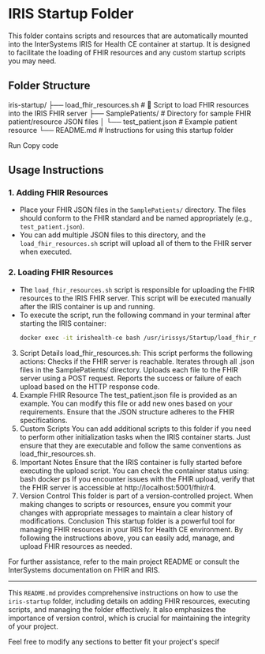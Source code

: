 # IRIS Startup Folder

This folder contains scripts and resources that are automatically mounted into the InterSystems IRIS for Health CE container at startup. It is designed to facilitate the loading of FHIR resources and any custom startup scripts you may need.

## Folder Structure
iris-startup/ ├── load_fhir_resources.sh # 🚀 Script to load FHIR resources into the IRIS FHIR server ├── SamplePatients/ # Directory for sample FHIR patient/resource JSON files │ └── test_patient.json # Example patient resource └── README.md # Instructions for using this startup folder

Run
Copy code

## Usage Instructions

### 1. Adding FHIR Resources

- Place your FHIR JSON files in the `SamplePatients/` directory. The files should conform to the FHIR standard and be named appropriately (e.g., `test_patient.json`).
- You can add multiple JSON files to this directory, and the `load_fhir_resources.sh` script will upload all of them to the FHIR server when executed.

### 2. Loading FHIR Resources

- The `load_fhir_resources.sh` script is responsible for uploading the FHIR resources to the IRIS FHIR server. This script will be executed manually after the IRIS container is up and running.
- To execute the script, run the following command in your terminal after starting the IRIS container:
  ```bash
  docker exec -it irishealth-ce bash /usr/irissys/Startup/load_fhir_resources.sh
3. Script Details
load_fhir_resources.sh: This script performs the following actions:
Checks if the FHIR server is reachable.
Iterates through all .json files in the SamplePatients/ directory.
Uploads each file to the FHIR server using a POST request.
Reports the success or failure of each upload based on the HTTP response code.
4. Example FHIR Resource
The test_patient.json file is provided as an example. You can modify this file or add new ones based on your requirements. Ensure that the JSON structure adheres to the FHIR specifications.
5. Custom Scripts
You can add additional scripts to this folder if you need to perform other initialization tasks when the IRIS container starts. Just ensure that they are executable and follow the same conventions as load_fhir_resources.sh.
6. Important Notes
Ensure that the IRIS container is fully started before executing the upload script. You can check the container status using:
bash
docker ps
If you encounter issues with the FHIR upload, verify that the FHIR server is accessible at http://localhost:5001/fhir/r4.
7. Version Control
This folder is part of a version-controlled project. When making changes to scripts or resources, ensure you commit your changes with appropriate messages to maintain a clear history of modifications.
Conclusion
This startup folder is a powerful tool for managing FHIR resources in your IRIS for Health CE environment. By following the instructions above, you can easily add, manage, and upload FHIR resources as needed.

For further assistance, refer to the main project README or consult the InterSystems documentation on FHIR and IRIS.

---

This `README.md` provides comprehensive instructions on how to use the `iris-startup` folder, including details on adding FHIR resources, executing scripts, and managing the folder effectively. It also emphasizes the importance of version control, which is crucial for maintaining the integrity of your project. 

Feel free to modify any sections to better fit your project's specif
